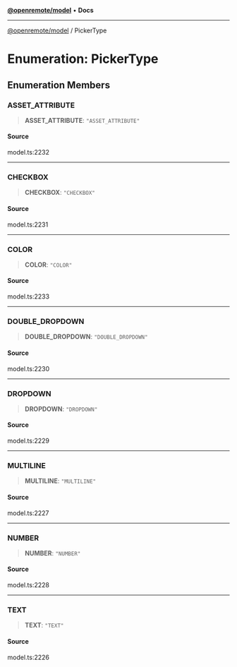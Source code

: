 [**@openremote/model**](../README.md) • **Docs**

***

[@openremote/model](../globals.md) / PickerType

# Enumeration: PickerType

## Enumeration Members

### ASSET\_ATTRIBUTE

> **ASSET\_ATTRIBUTE**: `"ASSET_ATTRIBUTE"`

#### Source

model.ts:2232

***

### CHECKBOX

> **CHECKBOX**: `"CHECKBOX"`

#### Source

model.ts:2231

***

### COLOR

> **COLOR**: `"COLOR"`

#### Source

model.ts:2233

***

### DOUBLE\_DROPDOWN

> **DOUBLE\_DROPDOWN**: `"DOUBLE_DROPDOWN"`

#### Source

model.ts:2230

***

### DROPDOWN

> **DROPDOWN**: `"DROPDOWN"`

#### Source

model.ts:2229

***

### MULTILINE

> **MULTILINE**: `"MULTILINE"`

#### Source

model.ts:2227

***

### NUMBER

> **NUMBER**: `"NUMBER"`

#### Source

model.ts:2228

***

### TEXT

> **TEXT**: `"TEXT"`

#### Source

model.ts:2226
